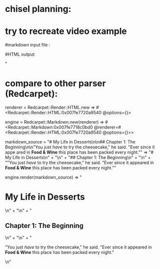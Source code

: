# chisel planning:

# try to recreate video example 

#markdown input file :
<!-- # My Life in Desserts

## Chapter 1: The Beginning

"You just *have* to try the cheesecake," he said. "Ever since it appeared in
**Food & Wine** this place has been packed every night."
Using a markdown parser, we could convert that example markdown document into the following chunk of HTML: -->

#HTML output:

<!-- "<h1>My Life in Desserts</h1>

<h2>Chapter 1: The Beginning</h2>

<p>"You just <em>have</em> to try the cheesecake," he said. "Ever since it appeared in <strong>Food & Wine</strong> this place has been packed every night."</p> -->
"


# compare to other parser (Redcarpet):
renderer = Redcarpet::Render::HTML.new
=> #<Redcarpet::Render::HTML:0x007fe7720a9540 @options={}>

engine = Redcarpet::Markdown.new(renderer)
=> #<Redcarpet::Markdown:0x007fe7718c0bd0 @renderer=#<Redcarpet::Render::HTML:0x007fe7720a9540 @options={}>>

markdown_source = "# My Life in Desserts\n\n## Chapter 1: The Beginning\n\n\"You just *have* to try the cheesecake,\" he said. \"Ever since it appe
ared in **Food & Wine** this place has been packed every night.\""
=> "# My Life in Desserts\n" +
"\n" +
"## Chapter 1: The Beginning\n" +
"\n" +
"\"You just *have* to try the cheesecake,\" he said. \"Ever since it appeared in **Food & Wine** this place has been packed every night.\""

engine.render(markdown_source)
=> "<h1>My Life in Desserts</h1>\n" +
"\n" +
"<h2>Chapter 1: The Beginning</h2>\n" +
"\n" +
"<p>&quot;You just <em>have</em> to try the cheesecake,&quot; he said. &quot;Ever since it appeared in <strong>Food &amp; Wine</strong> this place has been packed
 every night.&quot;</p>\n"
